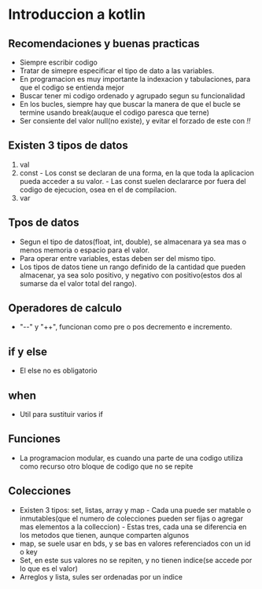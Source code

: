 # Introduccion a kotlin
## Recomendaciones y buenas practicas
- Siempre escribir codigo
- Tratar de simepre especificar el tipo de dato a las variables.
- En programacion es muy importante la indexacion y tabulaciones, para que el codigo se entienda mejor
- Buscar tener mi codigo ordenado y agrupado segun su funcionalidad
- En los bucles, siempre hay que buscar la manera de que el bucle se termine usando break(auque el codigo paresca que terne)
- Ser consiente del valor null(no existe), y evitar el forzado de este con *!!*
## Existen 3 tipos de datos
1. val
2. const 
		- Los const se declaran de una forma, en la que toda la aplicacion pueda acceder a su valor.
		- Las const suelen declararce por fuera del codigo de ejecucion, osea en el de compilacion.
3. var
## Tpos de datos
- Segun el tipo de datos(float, int, double), se almacenara ya sea mas o menos memoria o espacio para el valor.
- Para operar entre variables, estas deben ser del mismo tipo.
- Los tipos de datos tiene un rango definido de la cantidad que pueden almacenar, ya sea solo positivo, y negativo con positivo(estos dos al sumarse da el valor total del rango).

## Operadores de calculo
- "--" y "++", funcionan como pre o pos decremento e incremento.


## if y else
- El else no es obligatorio

## when
- Util para sustituir varios if

## Funciones
- La programacion modular, es cuando una parte de una codigo utiliza como recurso otro bloque de codigo que no se repite

## Colecciones
- Existen 3 tipos: set, listas, array y map
		- Cada una puede ser matable o inmutables(que el numero de colecciones pueden ser fijas o agregar mas elementos a la colleccion)
		- Estas tres, cada una se diferencia en los metodos que tienen, aunque comparten algunos
- map, se suele usar en bds, y se bas en valores referenciados con un id o key
- Set, en este sus valores no se repiten, y no tienen indice(se accede por lo que es el valor)
- Arreglos y lista, sules ser ordenadas por un indice


